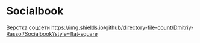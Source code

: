 # Socialbook
Верстка соцсети
https://img.shields.io/github/directory-file-count/Dmitriy-Rassol/Socialbook?style=flat-square
